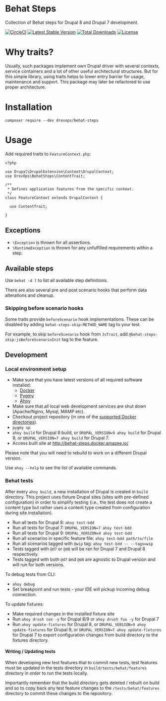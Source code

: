 # Behat Steps
Collection of Behat steps for Drupal 8 and Drupal 7 development.

[![CircleCI](https://circleci.com/gh/drevops/behat-steps.svg?style=shield)](https://circleci.com/gh/drevops/behat-steps)
[![Latest Stable Version](https://poser.pugx.org/drevops/behat-steps/v/stable)](https://packagist.org/packages/drevops/behat-steps)
[![Total Downloads](https://poser.pugx.org/drevops/behat-steps/downloads)](https://packagist.org/packages/drevops/behat-steps)
[![License](https://poser.pugx.org/drevops/behat-steps/license)](https://packagist.org/packages/drevops/behat-steps)

# Why traits?
Usually, such packages implement own Drupal driver with several contexts, service containers and a lot of other useful architectural structures.
But for this simple library, using traits helps to lower entry barrier for usage, maintenance and support. 
This package may later be refactored to use proper architecture. 

# Installation
`composer require --dev drevops/behat-steps`

# Usage
Add required traits to `FeatureContext.php`:

```
<?php

use Drupal\DrupalExtension\Context\DrupalContext;
use DrevOps\BehatSteps\ContentTrait;

/**
 * Defines application features from the specific context.
 */
class FeatureContext extends DrupalContext {

  use ContentTrait;

}
```

## Exceptions
- `\Exception` is thrown for all assertions.
- `\RuntimeException` is thrown for any unfulfilled requirements within a step. 

## Available steps

Use `behat -d l` to list all available step definitions.

There are also several pre and post scenario hooks that perform data alterations 
and cleanup. 

### Skipping before scenario hooks
Some traits provide `beforeScenario` hook implementations. These can be disabled
by adding `behat-steps-skip:METHOD_NAME` tag to your test. 

For example, to skip `beforeScenario` hook from `JsTrait`, add 
`@behat-steps-skip:jsBeforeScenarioInit` tag to the feature.

## Development

### Local environment setup
- Make sure that you have latest versions of all required software installed:
  - [Docker](https://www.docker.com/)
  - [Pygmy](https://pygmy.readthedocs.io/)
  - [Ahoy](https://github.com/ahoy-cli/ahoy)
- Make sure that all local web development services are shut down (Apache/Nginx, Mysql, MAMP etc).
- Checkout project repository (in one of the [supported Docker directories](https://docs.docker.com/docker-for-mac/osxfs/#access-control)).  
- `pygmy up`
- `ahoy build` for Drupal 8 build, or `DRUPAL_VERSION=9 ahoy build` for Drupal 9, or `DRUPAL_VERSION=7 ahoy build` for Drupal 7.
- Access built site at http://behat-steps.docker.amazee.io/  

Please note that you will need to rebuild to work on a different Drupal version.

Use `ahoy --help` to see the list of available commands.

### Behat tests
After every `ahoy build`, a new installation of Drupal is created in `build` directory.
This project uses fixture Drupal sites (sites with pre-defined configuration)
in order to simplify testing (i.e., the test does not create a content type
but rather uses a content type created from configuration during site installation).

- Run all tests for Drupal 8: `ahoy test-bdd`
- Run all tests for Drupal 7: `DRUPAL_VERSION=7 ahoy test-bdd`
- Run all tests for Drupal 9: `DRUPAL_VERSION=9 ahoy test-bdd`
- Run all scenarios in specific feature file: `ahoy test-bdd path/to/file`
- Run all scenarios tagged with `@wip` tag: `ahoy test-bdd -- --tags=wip`
- Tests tagged with `@d7` or `@d8` will be ran for Drupal 7 and Drupal 8 respectively.
- Tests tagged with both `@d7` and `@d8` are agnostic to Drupal version and will run for both versions. 

To debug tests from CLI:
- `ahoy debug`
- Set breakpoint and run tests - your IDE will pickup incoming debug connection.

To update fixtures:
- Make required changes in the installed fixture site
- Run `ahoy drush cex -y` for Drupal 8/9 or `ahoy drush fua -y` for Drupal 7
- Run `ahoy update-fixtures` for Drupal 8, or `DRUPAL_VERSION=9 ahoy update-fixtures` for Drupal 9, or `DRUPAL_VERSION=7 ahoy update-fixtures` for Drupal 7 to export configuration changes from build directory to the fixtures directory.

#### Writing / Updating tests

When developing new test features that to commit new tests, test features must be updated in the
tests directory in `build/tests/behat/features` directory in order to run the tests locally.

Importantly remember that the build directory gets deleted / rebuilt on build and so to copy back 
any test feature changes to the `/tests/behat/features` directory to commit these changes to the repository.
